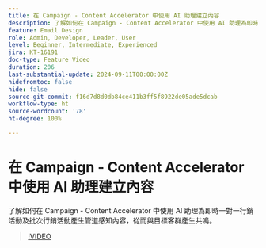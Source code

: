 ```yaml
---
title: 在 Campaign - Content Accelerator 中使用 AI 助理建立內容
description: 了解如何在 Campaign - Content Accelerator 中使用 AI 助理為即時一對一行銷活動及批次行銷活動產生管道感知內容，從而與目標客群產生共鳴。
feature: Email Design
role: Admin, Developer, Leader, User
level: Beginner, Intermediate, Experienced
jira: KT-16191
doc-type: Feature Video
duration: 206
last-substantial-update: 2024-09-11T00:00:00Z
hidefromtoc: false
hide: false
source-git-commit: f16d7d8d0db84ce411b3ff5f8922de05ade5dcab
workflow-type: ht
source-wordcount: '78'
ht-degree: 100%

---
```



# 在 Campaign - Content Accelerator 中使用 AI 助理建立內容

了解如何在 Campaign - Content Accelerator 中使用 AI 助理為即時一對一行銷活動及批次行銷活動產生管道感知內容，從而與目標客群產生共鳴。

>[!VIDEO](https://video.tv.adobe.com/v/3433569/?learn=on)
